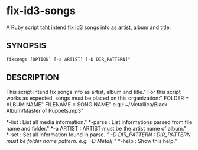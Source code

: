 # fix-id3-songs

A Ruby script taht intend fix id3 songs info as artist, album and title.

## SYNOPSIS
    fixsongs [OPTION] [-a ARTIST] [-D DIR_PATTERN]"

## DESCRIPTION
This script intend fix songs info as artist, album and title."
For this script works as expected, songs must be placed on this organization:"
  FOLDER = ALBUM NAME"
  FILENAME = SONG NAME"
  e.g.: ~/Metallica/Black Album/Master of Puppets.mp3"

*-list           : List all media information."
*-parse          : List informations parsed from file name and folder."
*-a ARTIST       : ARTIST must be the artist name of album."
*-set            : Set all information found in parse. "
*-D DIR_PATTERN  : DIR_PATTERN must be folder name pattern. e.g. -D Metal*/ "
*-help           : Show this help."
